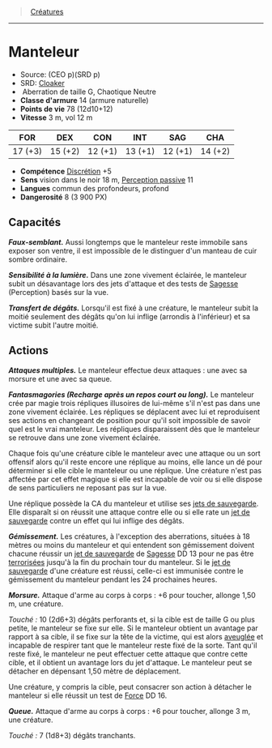 ﻿---
!MonsterItem
Family: MonsterHD
Type: Aberration
Size: G
Alignment: Chaotique Neutre
ArmorClass: 14 (armure naturelle)
HitPoints: 78 (12d10+12)
Speed: 3 m, vol 12 m
Strength: 17 (+3)
Dexterity: 15 (+2)
Constitution: 12 (+1)
Intelligence: 13 (+1)
Wisdom: 12 (+1)
Charisma: 14 (+2)
Skills: '[Discrétion](hd_abilities_dexterity_discretion.md) +5'
Senses: vision dans le noir 18 m, [Perception passive](hd_abilities_dexterity_perception_passive.md) 11
Languages: commun des profondeurs, profond
Challenge: 8 (3 900 PX)
Id: monsters_hd.md#manteleur
ParentLink: monsters_hd.md#créatures
Name: Manteleur
ParentName: Créatures
NameLevel: 1
AltName: '[Cloaker](srd_monsters_cloaker.md)'
Source: (CEO p)(SRD p)
Attributes:
  Name: Manteleur
  Markdown: >+
    # <!--Name-->Manteleur<!--/Name-->


    - Source: <!--Source-->(CEO p)(SRD p)<!--/Source-->

    - SRD: <!--AltName-->[Cloaker](srd_monsters_cloaker.md)<!--/AltName-->

    -  <!--Type-->Aberration<!--/Type--> de taille <!--Size-->G<!--/Size-->, <!--Alignment-->Chaotique Neutre<!--/Alignment-->

    - **Classe d'armure** <!--ArmorClass-->14 (armure naturelle)<!--/ArmorClass-->

    - **Points de vie** <!--HitPoints-->78 (12d10+12)<!--/HitPoints-->

    - **Vitesse** <!--Speed-->3 m, vol 12 m<!--/Speed-->


    |FOR|DEX|CON|INT|SAG|CHA|

    |---|---|---|---|---|---|

    |<!--Strength-->17 (+3)<!--/Strength-->|<!--Dexterity-->15 (+2)<!--/Dexterity-->|<!--Constitution-->12 (+1)<!--/Constitution-->|<!--Intelligence-->13 (+1)<!--/Intelligence-->|<!--Wisdom-->12 (+1)<!--/Wisdom-->|<!--Charisma-->14 (+2)<!--/Charisma-->|


    - **Compétence** <!--Skills-->[Discrétion](hd_abilities_dexterity_discretion.md) +5<!--/Skills-->

    - **Sens** <!--Senses-->vision dans le noir 18 m, [Perception passive](hd_abilities_dexterity_perception_passive.md) 11<!--/Senses-->

    - **Langues** <!--Languages-->commun des profondeurs, profond<!--/Languages-->

    - **Dangerosité** <!--Challenge-->8 (3 900 PX)<!--/Challenge-->


    ## Capacités


    **_Faux-semblant._** Aussi longtemps que le manteleur reste immobile sans exposer son ventre, il est impossible de le distinguer d'un manteau de cuir sombre ordinaire.


    **_Sensibilité à la lumière._** Dans une zone vivement éclairée, le manteleur subit un désavantage lors des jets d'attaque et des tests de [Sagesse](hd_abilities_wisdom.md) (Perception) basés sur la vue.


    **_Transfert de dégâts._** Lorsqu'il est fixé à une créature, le manteleur subit la moitié seulement des dégâts qu'on lui inflige (arrondis à l'inférieur) et sa victime subit l'autre moitié.


    ## Actions


    **_Attaques multiples._** Le manteleur effectue deux attaques : une avec sa morsure et une avec sa queue.


    **_Fantasmagories (Recharge après un repos court ou long)._** Le manteleur crée par magie trois répliques illusoires de lui-même s'il n'est pas dans une zone vivement éclairée. Les répliques se déplacent avec lui et reproduisent ses actions en changeant de position pour qu'il soit impossible de savoir quel est le vrai manteleur. Les répliques disparaissent dès que le manteleur se retrouve dans une zone vivement éclairée.


    Chaque fois qu'une créature cible le manteleur avec une attaque ou un sort offensif alors qu'il reste encore une réplique au moins, elle lance un dé pour déterminer si elle cible le manteleur ou une réplique. Une créature n'est pas affectée par cet effet magique si elle est incapable de voir ou si elle dispose de sens particuliers ne reposant pas sur la vue.


    Une réplique possède la CA du manteleur et utilise ses [jets de sauvegarde](hd_abilities_jets_de_sauvegarde.md). Elle disparaît si on réussit une attaque contre elle ou si elle rate un [jet de sauvegarde](hd_abilities_jets_de_sauvegarde.md) contre un effet qui lui inflige des dégâts.


    **_Gémissement._** Les créatures, à l'exception des aberrations, situées à 18 mètres ou moins du manteleur et qui entendent son gémissement doivent chacune réussir un [jet de sauvegarde](hd_abilities_jets_de_sauvegarde.md) de [Sagesse](hd_abilities_wisdom.md) DD 13 pour ne pas être [terrorisées](hd_conditions_terrorise.md) jusqu'à la fin du prochain tour du manteleur. Si le [jet de sauvegarde](hd_abilities_jets_de_sauvegarde.md) d'une créature est réussi, celle-ci est immunisée contre le gémissement du manteleur pendant les 24 prochaines heures.


    **_Morsure._** Attaque d'arme au corps à corps : +6 pour toucher, allonge 1,50 m, une créature.


    _Touché :_ 10 (2d6+3) dégâts perforants et, si la cible est de taille G ou plus petite, le manteleur se fixe sur elle. Si le manteleur obtient un avantage par rapport à sa cible, il se fixe sur la tête de la victime, qui est alors [aveuglée](hd_conditions_aveugle.md) et incapable de respirer tant que le manteleur reste fixé de la sorte. Tant qu'il reste fixé, le manteleur ne peut effectuer cette attaque que contre cette cible, et il obtient un avantage lors du jet d'attaque. Le manteleur peut se détacher en dépensant 1,50 mètre de déplacement.


    Une créature, y compris la cible, peut consacrer son action à détacher le manteleur si elle réussit un test de [Force](hd_abilities_strength.md) DD 16.


    **_Queue._** Attaque d'arme au corps à corps : +6 pour toucher, allonge 3 m, une créature.


    _Touché :_ 7 (1d8+3) dégâts tranchants.

  Source: (CEO p)(SRD p)
  AltName: '[Cloaker](srd_monsters_cloaker.md)'
  Type: Aberration
  Size: G
  Alignment: Chaotique Neutre
  ArmorClass: 14 (armure naturelle)
  HitPoints: 78 (12d10+12)
  Speed: 3 m, vol 12 m
  Strength: 17 (+3)
  Dexterity: 15 (+2)
  Constitution: 12 (+1)
  Intelligence: 13 (+1)
  Wisdom: 12 (+1)
  Charisma: 14 (+2)
  Skills: '[Discrétion](hd_abilities_dexterity_discretion.md) +5'
  Senses: vision dans le noir 18 m, [Perception passive](hd_abilities_dexterity_perception_passive.md) 11
  Languages: commun des profondeurs, profond
  Challenge: 8 (3 900 PX)
AttributesDictionary: >+
  Name: Manteleur

  Markdown: >+

    # <!--Name-->Manteleur<!--/Name-->





    - Source: <!--Source-->(CEO p)(SRD p)<!--/Source-->



    - SRD: <!--AltName-->[Cloaker](srd_monsters_cloaker.md)<!--/AltName-->



    -  <!--Type-->Aberration<!--/Type--> de taille <!--Size-->G<!--/Size-->, <!--Alignment-->Chaotique Neutre<!--/Alignment-->



    - **Classe d'armure** <!--ArmorClass-->14 (armure naturelle)<!--/ArmorClass-->



    - **Points de vie** <!--HitPoints-->78 (12d10+12)<!--/HitPoints-->



    - **Vitesse** <!--Speed-->3 m, vol 12 m<!--/Speed-->





    |FOR|DEX|CON|INT|SAG|CHA|



    |---|---|---|---|---|---|



    |<!--Strength-->17 (+3)<!--/Strength-->|<!--Dexterity-->15 (+2)<!--/Dexterity-->|<!--Constitution-->12 (+1)<!--/Constitution-->|<!--Intelligence-->13 (+1)<!--/Intelligence-->|<!--Wisdom-->12 (+1)<!--/Wisdom-->|<!--Charisma-->14 (+2)<!--/Charisma-->|





    - **Compétence** <!--Skills-->[Discrétion](hd_abilities_dexterity_discretion.md) +5<!--/Skills-->



    - **Sens** <!--Senses-->vision dans le noir 18 m, [Perception passive](hd_abilities_dexterity_perception_passive.md) 11<!--/Senses-->



    - **Langues** <!--Languages-->commun des profondeurs, profond<!--/Languages-->



    - **Dangerosité** <!--Challenge-->8 (3 900 PX)<!--/Challenge-->





    ## Capacités





    **_Faux-semblant._** Aussi longtemps que le manteleur reste immobile sans exposer son ventre, il est impossible de le distinguer d'un manteau de cuir sombre ordinaire.





    **_Sensibilité à la lumière._** Dans une zone vivement éclairée, le manteleur subit un désavantage lors des jets d'attaque et des tests de [Sagesse](hd_abilities_wisdom.md) (Perception) basés sur la vue.





    **_Transfert de dégâts._** Lorsqu'il est fixé à une créature, le manteleur subit la moitié seulement des dégâts qu'on lui inflige (arrondis à l'inférieur) et sa victime subit l'autre moitié.





    ## Actions





    **_Attaques multiples._** Le manteleur effectue deux attaques : une avec sa morsure et une avec sa queue.





    **_Fantasmagories (Recharge après un repos court ou long)._** Le manteleur crée par magie trois répliques illusoires de lui-même s'il n'est pas dans une zone vivement éclairée. Les répliques se déplacent avec lui et reproduisent ses actions en changeant de position pour qu'il soit impossible de savoir quel est le vrai manteleur. Les répliques disparaissent dès que le manteleur se retrouve dans une zone vivement éclairée.





    Chaque fois qu'une créature cible le manteleur avec une attaque ou un sort offensif alors qu'il reste encore une réplique au moins, elle lance un dé pour déterminer si elle cible le manteleur ou une réplique. Une créature n'est pas affectée par cet effet magique si elle est incapable de voir ou si elle dispose de sens particuliers ne reposant pas sur la vue.





    Une réplique possède la CA du manteleur et utilise ses [jets de sauvegarde](hd_abilities_jets_de_sauvegarde.md). Elle disparaît si on réussit une attaque contre elle ou si elle rate un [jet de sauvegarde](hd_abilities_jets_de_sauvegarde.md) contre un effet qui lui inflige des dégâts.





    **_Gémissement._** Les créatures, à l'exception des aberrations, situées à 18 mètres ou moins du manteleur et qui entendent son gémissement doivent chacune réussir un [jet de sauvegarde](hd_abilities_jets_de_sauvegarde.md) de [Sagesse](hd_abilities_wisdom.md) DD 13 pour ne pas être [terrorisées](hd_conditions_terrorise.md) jusqu'à la fin du prochain tour du manteleur. Si le [jet de sauvegarde](hd_abilities_jets_de_sauvegarde.md) d'une créature est réussi, celle-ci est immunisée contre le gémissement du manteleur pendant les 24 prochaines heures.





    **_Morsure._** Attaque d'arme au corps à corps : +6 pour toucher, allonge 1,50 m, une créature.





    _Touché :_ 10 (2d6+3) dégâts perforants et, si la cible est de taille G ou plus petite, le manteleur se fixe sur elle. Si le manteleur obtient un avantage par rapport à sa cible, il se fixe sur la tête de la victime, qui est alors [aveuglée](hd_conditions_aveugle.md) et incapable de respirer tant que le manteleur reste fixé de la sorte. Tant qu'il reste fixé, le manteleur ne peut effectuer cette attaque que contre cette cible, et il obtient un avantage lors du jet d'attaque. Le manteleur peut se détacher en dépensant 1,50 mètre de déplacement.





    Une créature, y compris la cible, peut consacrer son action à détacher le manteleur si elle réussit un test de [Force](hd_abilities_strength.md) DD 16.





    **_Queue._** Attaque d'arme au corps à corps : +6 pour toucher, allonge 3 m, une créature.





    _Touché :_ 7 (1d8+3) dégâts tranchants.



  Source: (CEO p)(SRD p)

  AltName: '[Cloaker](srd_monsters_cloaker.md)'

  Type: Aberration

  Size: G

  Alignment: Chaotique Neutre

  ArmorClass: 14 (armure naturelle)

  HitPoints: 78 (12d10+12)

  Speed: 3 m, vol 12 m

  Strength: 17 (+3)

  Dexterity: 15 (+2)

  Constitution: 12 (+1)

  Intelligence: 13 (+1)

  Wisdom: 12 (+1)

  Charisma: 14 (+2)

  Skills: '[Discrétion](hd_abilities_dexterity_discretion.md) +5'

  Senses: vision dans le noir 18 m, [Perception passive](hd_abilities_dexterity_perception_passive.md) 11

  Languages: commun des profondeurs, profond

  Challenge: 8 (3 900 PX)

---
> [Créatures](hd_monsters.md)

---

# Manteleur

- Source: (CEO p)(SRD p)
- SRD: [Cloaker](srd_monsters_cloaker.md)
-  Aberration de taille G, Chaotique Neutre
- **Classe d'armure** 14 (armure naturelle)
- **Points de vie** 78 (12d10+12)
- **Vitesse** 3 m, vol 12 m

|FOR|DEX|CON|INT|SAG|CHA|
|---|---|---|---|---|---|
|17 (+3)|15 (+2)|12 (+1)|13 (+1)|12 (+1)|14 (+2)|

- **Compétence** [Discrétion](hd_abilities_dexterity_discretion.md) +5
- **Sens** vision dans le noir 18 m, [Perception passive](hd_abilities_dexterity_perception_passive.md) 11
- **Langues** commun des profondeurs, profond
- **Dangerosité** 8 (3 900 PX)

## Capacités

**_Faux-semblant._** Aussi longtemps que le manteleur reste immobile sans exposer son ventre, il est impossible de le distinguer d'un manteau de cuir sombre ordinaire.

**_Sensibilité à la lumière._** Dans une zone vivement éclairée, le manteleur subit un désavantage lors des jets d'attaque et des tests de [Sagesse](hd_abilities_wisdom.md) (Perception) basés sur la vue.

**_Transfert de dégâts._** Lorsqu'il est fixé à une créature, le manteleur subit la moitié seulement des dégâts qu'on lui inflige (arrondis à l'inférieur) et sa victime subit l'autre moitié.

## Actions

**_Attaques multiples._** Le manteleur effectue deux attaques : une avec sa morsure et une avec sa queue.

**_Fantasmagories (Recharge après un repos court ou long)._** Le manteleur crée par magie trois répliques illusoires de lui-même s'il n'est pas dans une zone vivement éclairée. Les répliques se déplacent avec lui et reproduisent ses actions en changeant de position pour qu'il soit impossible de savoir quel est le vrai manteleur. Les répliques disparaissent dès que le manteleur se retrouve dans une zone vivement éclairée.

Chaque fois qu'une créature cible le manteleur avec une attaque ou un sort offensif alors qu'il reste encore une réplique au moins, elle lance un dé pour déterminer si elle cible le manteleur ou une réplique. Une créature n'est pas affectée par cet effet magique si elle est incapable de voir ou si elle dispose de sens particuliers ne reposant pas sur la vue.

Une réplique possède la CA du manteleur et utilise ses [jets de sauvegarde](hd_abilities_jets_de_sauvegarde.md). Elle disparaît si on réussit une attaque contre elle ou si elle rate un [jet de sauvegarde](hd_abilities_jets_de_sauvegarde.md) contre un effet qui lui inflige des dégâts.

**_Gémissement._** Les créatures, à l'exception des aberrations, situées à 18 mètres ou moins du manteleur et qui entendent son gémissement doivent chacune réussir un [jet de sauvegarde](hd_abilities_jets_de_sauvegarde.md) de [Sagesse](hd_abilities_wisdom.md) DD 13 pour ne pas être [terrorisées](hd_conditions_terrorise.md) jusqu'à la fin du prochain tour du manteleur. Si le [jet de sauvegarde](hd_abilities_jets_de_sauvegarde.md) d'une créature est réussi, celle-ci est immunisée contre le gémissement du manteleur pendant les 24 prochaines heures.

**_Morsure._** Attaque d'arme au corps à corps : +6 pour toucher, allonge 1,50 m, une créature.

_Touché :_ 10 (2d6+3) dégâts perforants et, si la cible est de taille G ou plus petite, le manteleur se fixe sur elle. Si le manteleur obtient un avantage par rapport à sa cible, il se fixe sur la tête de la victime, qui est alors [aveuglée](hd_conditions_aveugle.md) et incapable de respirer tant que le manteleur reste fixé de la sorte. Tant qu'il reste fixé, le manteleur ne peut effectuer cette attaque que contre cette cible, et il obtient un avantage lors du jet d'attaque. Le manteleur peut se détacher en dépensant 1,50 mètre de déplacement.

Une créature, y compris la cible, peut consacrer son action à détacher le manteleur si elle réussit un test de [Force](hd_abilities_strength.md) DD 16.

**_Queue._** Attaque d'arme au corps à corps : +6 pour toucher, allonge 3 m, une créature.

_Touché :_ 7 (1d8+3) dégâts tranchants.

